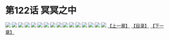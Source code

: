 # 第122话 冥冥之中
![](https://s2.baozimh.com/scomic/sanyanxiaotianlu-samanhua/0/121-zbmc/1.jpg)
![](https://s2.baozimh.com/scomic/sanyanxiaotianlu-samanhua/0/121-zbmc/2.jpg)
![](https://s2.baozimh.com/scomic/sanyanxiaotianlu-samanhua/0/121-zbmc/3.jpg)
![](https://s2.baozimh.com/scomic/sanyanxiaotianlu-samanhua/0/121-zbmc/4.jpg)
![](https://s2.baozimh.com/scomic/sanyanxiaotianlu-samanhua/0/121-zbmc/5.jpg)
![](https://s2.baozimh.com/scomic/sanyanxiaotianlu-samanhua/0/121-zbmc/6.jpg)
![](https://s2.baozimh.com/scomic/sanyanxiaotianlu-samanhua/0/121-zbmc/7.jpg)
![](https://s2.baozimh.com/scomic/sanyanxiaotianlu-samanhua/0/121-zbmc/8.jpg)
![](https://s2.baozimh.com/scomic/sanyanxiaotianlu-samanhua/0/121-zbmc/9.jpg)
![](https://s2.baozimh.com/scomic/sanyanxiaotianlu-samanhua/0/121-zbmc/10.jpg)
![](https://s2.baozimh.com/scomic/sanyanxiaotianlu-samanhua/0/121-zbmc/11.jpg)
![](https://s2.baozimh.com/scomic/sanyanxiaotianlu-samanhua/0/121-zbmc/12.jpg)
![](https://s2.baozimh.com/scomic/sanyanxiaotianlu-samanhua/0/121-zbmc/13.jpg)
![](https://s2.baozimh.com/scomic/sanyanxiaotianlu-samanhua/0/121-zbmc/14.jpg)
![](https://s2.baozimh.com/scomic/sanyanxiaotianlu-samanhua/0/121-zbmc/15.jpg)
![](https://s2.baozimh.com/scomic/sanyanxiaotianlu-samanhua/0/121-zbmc/16.jpg)
[【上一章】](./121.md)
[【目录】](./README.md)
[【下一章】](./123.md)
